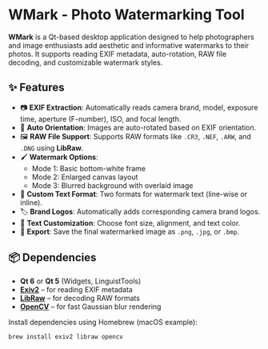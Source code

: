 # WMark - Photo Watermarking Tool

**WMark** is a Qt-based desktop application designed to help photographers and image enthusiasts add aesthetic and informative watermarks to their photos. It supports reading EXIF metadata, auto-rotation, RAW file decoding, and customizable watermark styles.

## ✨ Features

- 📷 **EXIF Extraction**: Automatically reads camera brand, model, exposure time, aperture (F-number), ISO, and focal length.
- 🔄 **Auto Orientation**: Images are auto-rotated based on EXIF orientation.
- 🖼️ **RAW File Support**: Supports RAW formats like `.CR3`, `.NEF`, `.ARW`, and `.DNG` using **LibRaw**.
- 🖌️ **Watermark Options**:
  - Mode 1: Basic bottom-white frame
  - Mode 2: Enlarged canvas layout
  - Mode 3: Blurred background with overlaid image
- 🧩 **Custom Text Format**: Two formats for watermark text (line-wise or inline).
- 🏷️ **Brand Logos**: Automatically adds corresponding camera brand logos.
- 🎨 **Text Customization**: Choose font size, alignment, and text color.
- 💾 **Export**: Save the final watermarked image as `.png`, `.jpg`, or `.bmp`.

## 📦 Dependencies

- **Qt 6** or **Qt 5** (Widgets, LinguistTools)
- [**Exiv2**](https://exiv2.org) – for reading EXIF metadata
- [**LibRaw**](https://www.libraw.org) – for decoding RAW formats
- [**OpenCV**](https://opencv.org) – for fast Gaussian blur rendering

Install dependencies using Homebrew (macOS example):

```bash
brew install exiv2 libraw opencv
